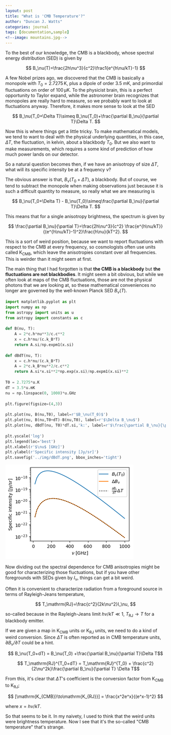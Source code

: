 ```yaml
---
layout: post
title: "What is 'CMB Temperature'?"
author: "Duncan J. Watts"
categories: journal
tags: [documentation,sample]
<!--image: mountains.jpg-->
---
```


To the best of our knowledge, the CMB is a blackbody, whose spectral energy distribution (SED) is given by

$$ B_\nu(T)=\frac{2h\nu^3}{c^2}\frac1{e^{h\nu/kT}-1} $$

A few Nobel prizes ago, we discovered that the CMB is basically a monopole with $T_0=2.7275\,\mathrm K$, plus a dipole of order 3.5 mK, and primordial fluctuations on order of $100\,\mathrm{\mu K}$. To the physicist brain, this is a perfect opportunity to Taylor expand, while the astronomer brain recognizes that monopoles are really hard to measure, so we probably want to look at fluctuations anyway. Therefore, it makes more sense to look at the SED 

$$ B_\nu(T_0+\Delta T)\simeq B_\nu(T_0)+\frac{\partial B_\nu}{\partial T}\Delta T. $$

Now this is where things get a little tricky. To make mathematical models, we tend to want to deal with the physical underlying quantities, in this case, $\Delta T$, the fluctuation, in kelvin, about a blackbody $T_0$. But we also want to make measurements, which requires a some kind of prediction of how much power lands on our detector.

So a natural question becomes then, if we have an anisotropy of size $\Delta T$, what will its specific intensity be at a frequency $\nu$?

The obvious answer is that, $B_\nu(T_0+\Delta T)$, a blackbody. But of course, we tend to subtract the monopole when making observations just because it is such a difficult quantity to measure, so really what we are measuring is

$$ B_\nu(T_0+\Delta T) - B_\nu(T_0)\simeq\frac{\partial B_\nu}{\partial T}\Delta T. $$

This means that for a single anisotropy brightness, the spectrum is given by

$$
\frac{\partial B_\nu}{\partial T}=\frac{2h\nu^3}{c^2}
\frac{e^{h\nu/kT}}{(e^{h\nu/kT}-1)^2}\frac{h\nu}{kT^2}.
$$

This is a sort of weird position, because we want to report fluctuations with respect to the CMB at every frequency, so cosmologists often use units called $\mathrm{K_{CMB}}$, which leave the anisotropies constant over all frequencies. This is weirder than it might seem at first.

The main thing that I had forgotten is that **the CMB is a blackbody** but **the fluctuations are not blackbodies**. It might seem a bit obvious, but while we often look at maps of the CMB fluctuations, those are not the physical photons that we are looking at, so these mathematical conveniences no longer are governed by the well-known Planck SED $B_\nu(T)$.

```python
import matplotlib.pyplot as plt
import numpy as np
from astropy import units as u
from astropy import constants as c

def B(nu, T):
    A = 2*c.h*nu**3/c.c**2
    x = c.h*nu/(c.k_B*T)
    return A.si/np.expm1(x.si)

def dBdT(nu, T):
    x = c.h*nu/(c.k_B*T)
    A = 2*c.k_B*nu**2/c.c**2
    return A.si*x.si**2*np.exp(x.si)/np.expm1(x.si)**2

T0 = 2.7275*u.K
dT = 3.5*u.mK
nu = np.linspace(0, 1000)*u.GHz

plt.figure(figsize=(4,3))

plt.plot(nu, B(nu,T0), label=r'$B_\nu(T_0)$')
plt.plot(nu, B(nu,T0+dT)-B(nu,T0), label=r'$\Delta B_\nu$')
plt.plot(nu, dBdT(nu, T0)*dT.si,'k:', label=r'$\frac{\partial B_\nu}{\partial T}\Delta T$')

plt.yscale('log')
plt.legend(loc='best')
plt.xlabel(r'$\nu$ [GHz]')
plt.ylabel(r'Specific intensity [Jy/sr]')
plt.savefig('../img/dBdT.png', bbox_inches='tight')
```

![Derivative of a blackbody](https://raw.githubusercontent.com/dncnwtts/blg/gh-pages/docs/assets/img/dBdT.png "Python plot")


Now dividing out the spectral dependence for CMB anisotropies might be good for characterizing those fluctuations, but if you have other foregrounds with SEDs given by $I_\nu$, things can get a bit weird.

Often it is convenient to characterize radiation from a foreground source in terms of Rayleigh-Jeans temperature,

$$ T_\mathrm{RJ}=\frac{c^2}{2k\nu^2}I_\nu, $$

so-called because in the Rayleigh-Jeans limit $h\nu/kT\ll1$,  $T_\mathrm{RJ}\to T$ for a blackbody emitter.

If we are given a map in $\mathrm{K_{CMB}}$ units or $\mathrm K_\mathrm{RJ}$ units, we need to do a kind of weird conversion. Since $\Delta T$ is often reported as in CMB temperature units, $\partial B_\nu/\partial T$ could be a hint.

$$ B_\nu(T_0+dT) = B_\nu(T_0) +\frac{\partial B_\nu}{\partial T}\Delta T$$

$$ T_\mathrm{RJ}^{T_0+dT} = T_\mathrm{RJ}^{T_0} + \frac{c^2}{2\nu^2k}\frac{\partial B_\nu}{\partial T} \Delta T$$

From this, it's clear that $\Delta T$'s coefficient is the conversion factor from $\mathrm{K_{CMB}}$ to $\mathrm{K_{RJ}}$;

$$ [\mathrm{K_{CMB}}\to\mathrm{K_{RJ}}] = \frac{x^2e^x}{(e^x-1)^2} $$

where $x=h\nu/kT$.

So that seems to be it. In my naivety, I used to think that the weird units were brightness temperature. Now I see that it's the so-called "CMB temperature" that's strange.

